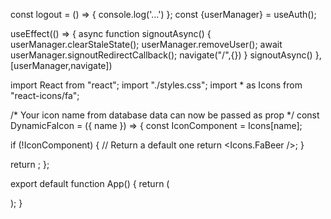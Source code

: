 const logout = () => {
    console.log('...')
  };
const {userManager} = useAuth();
 
  useEffect(() => {
    async function signoutAsync() {
      userManager.clearStaleState();
      userManager.removeUser();
      await userManager.signoutRedirectCallback();
      navigate("/",{})
    }
    signoutAsync()
  }, [userManager,navigate])



import React from "react";
import "./styles.css";
import * as Icons from "react-icons/fa";

/* Your icon name from database data can now be passed as prop */
const DynamicFaIcon = ({ name }) => {
  const IconComponent = Icons[name];

  if (!IconComponent) { // Return a default one
    return <Icons.FaBeer />;
  }

  return <IconComponent />;
};

export default function App() {
  return (
    <div className="App">
      <DynamicFaIcon name="FaAngellist" />
      <DynamicFaIcon />
    </div>
  );
}